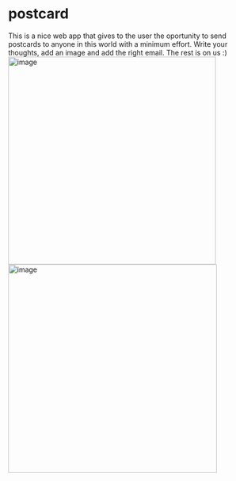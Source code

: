 # postcard

This is a nice web app that gives to the user the oportunity to send postcards to anyone in this world with a minimum effort.
Write your thoughts, add an image and add the right email. The rest is on us :)
<img width="419" alt="image" src="https://user-images.githubusercontent.com/49020518/209192538-471b001b-ef69-4062-9b38-c675c78d9be6.png">
<img width="421" alt="image" src="https://user-images.githubusercontent.com/49020518/209192688-26743b38-f75d-46c6-bd55-d67000718bd0.png">

